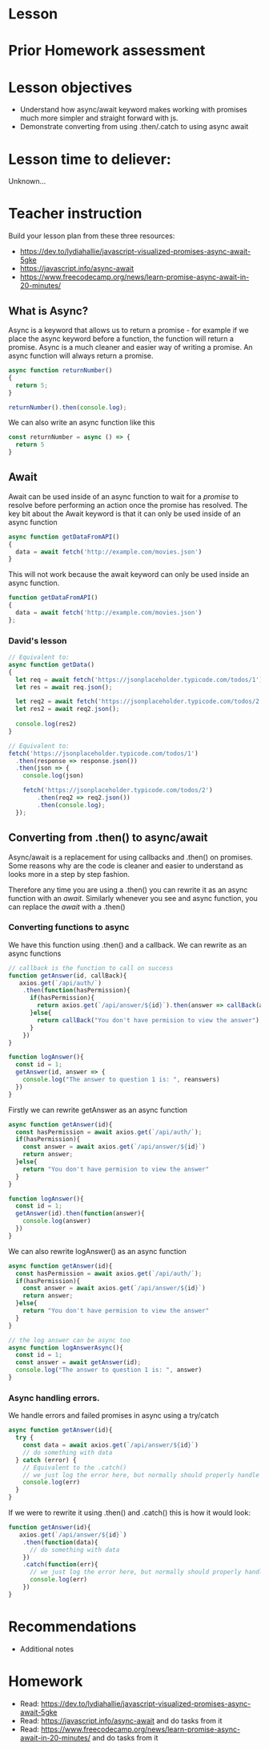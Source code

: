 # Lesson

# Prior Homework assessment

# Lesson objectives
- Understand how async/await keyword makes working with promises much more simpler and straight forward with js.
- Demonstrate converting from using .then/.catch to using async await


# Lesson time to deliever:
Unknown...


# Teacher instruction 
Build your lesson plan from these three resources:
- https://dev.to/lydiahallie/javascript-visualized-promises-async-await-5gke
- https://javascript.info/async-await
- https://www.freecodecamp.org/news/learn-promise-async-await-in-20-minutes/

## What is Async?

Async is a keyword that allows us to return a promise - for example if we place the async keyword before a function, the function will return a promise. Async is a much cleaner and easier way of writing a promise. An async function will always return a promise.
```js
async function returnNumber()
{
  return 5;
}

returnNumber().then(console.log);
```
We can also write an async function like this
```js
const returnNumber = async () => {
  return 5
}
```

## Await

Await can be used inside of an async function to wait for a *promise* to resolve before performing an action once the promise has resolved. The key bit about the Await keyword is that it can only be used inside of an async function

```js
async function getDataFromAPI()
{ 
  data = await fetch('http://example.com/movies.json') 
}
```

This will not work because the await keyword can only be used inside an async function.
```js
function getDataFromAPI()
{
  data = await fetch('http://example.com/movies.json') 
};
```

### David's lesson
```js
// Equivalent to:
async function getData()
{
  let req = await fetch('https://jsonplaceholder.typicode.com/todos/1');
  let res = await req.json();

  let req2 = await fetch('https://jsonplaceholder.typicode.com/todos/2');
  let res2 = await req2.json();
  
  console.log(res2)
}

// Equivalent to:
fetch('https://jsonplaceholder.typicode.com/todos/1')
  .then(response => response.json())
  .then(json => {
    console.log(json)

    fetch('https://jsonplaceholder.typicode.com/todos/2')
        .then(req2 => req2.json())
        .then(console.log);
  });
```

## Converting from .then() to async/await
Async/await is a replacement for using callbacks and .then() on promises. Some reasons why are the code is cleaner and easier to understand as looks more in a step by step fashion.

Therefore any time you are using a .then() you can rewrite it as an async function with an _await_. Similarly whenever you see and async function, you can replace the _await_ with a .then()


### Converting functions to async
We have this function using .then() and a callback. We can rewrite as an async functions
```js
// callback is the function to call on success
function getAnswer(id, callBack){
   axios.get(`/api/auth/`)
    .then(function(hasPermission){
      if(hasPermission){
        return axios.get(`/api/answer/${id}`).then(answer => callBack(answer))
      }else{
        return callBack("You don't have permision to view the answer");
      }
    })
}

function logAnswer(){
  const id = 1;
  getAnswer(id, answer => {
    console.log("The answer to question 1 is: ", reanswers)
  })
}
```

Firstly we can rewrite getAnswer as an async function
```js
async function getAnswer(id){
  const hasPermission = await axios.get(`/api/auth/`);
  if(hasPermission){
    const answer = await axios.get(`/api/answer/${id}`)
    return answer;
  }else{
    return "You don't have permision to view the answer"
  } 
}

function logAnswer(){
  const id = 1;
  getAnswer(id).then(function(answer){
    console.log(answer)
  })
}
``` 

We can also rewrite logAnswer() as an async function
```js
async function getAnswer(id){
  const hasPermission = await axios.get(`/api/auth/`);
  if(hasPermission){
    const answer = await axios.get(`/api/answer/${id}`)
    return answer;
  }else{
    return "You don't have permision to view the answer"
  } 
}

// the log answer can be async too 
async function logAnswerAsync(){
  const id = 1;
  const answer = await getAnswer(id);
  console.log("The answer to question 1 is: ", answer)
}
```


### Async handling errors.
We handle errors and failed promises in async using a try/catch 
```js
async function getAnswer(id){
  try {
    const data = await axios.get(`/api/answer/${id}`)
    // do something with data
  } catch (error) {
    // Equivalent to the .catch()
    // we just log the error here, but normally should properly handle the error
    console.log(err)
  }
}
```

If we were to rewrite it using .then() and .catch() this is how it would look:
```js
function getAnswer(id){
   axios.get(`/api/answer/${id}`)
    .then(function(data){
      // do something with data
    })
    .catch(function(err){
      // we just log the error here, but normally should properly handle the error
      console.log(err)
    })
}
```


# Recommendations
- Additional notes


# Homework
- Read: https://dev.to/lydiahallie/javascript-visualized-promises-async-await-5gke
- Read: https://javascript.info/async-await and do tasks from it
- Read: https://www.freecodecamp.org/news/learn-promise-async-await-in-20-minutes/ and do tasks from it
